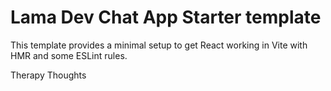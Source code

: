 # Lama Dev Chat App Starter template

This template provides a minimal setup to get React working in Vite with HMR and some ESLint rules.


Therapy Thoughts
